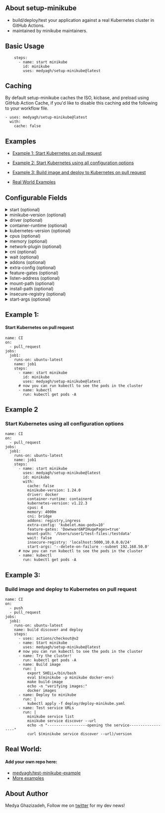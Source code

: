 
## About setup-minikube
- build/deploy/test your application against a real Kubernetes cluster in GitHub Actions.
- maintained by minikube maintainers.

## Basic Usage
```
    steps:
      - name: start minikube
        id: minikube
        uses: medyagh/setup-minikube@latest

```

## Caching

By default setup-minikube caches the ISO, kicbase, and preload using GitHub Action Cache, if you'd like to disable this caching add the following to your workflow file.
```
- uses: medyagh/setup-minikube@latest
  with:
    cache: false
```

## Examples
- [Example 1: Start Kubernetes on pull request](https://github.com/medyagh/setup-minikube#example-1)

- [Example 2: Start Kubernetes using all configuration options](https://github.com/medyagh/setup-minikube#example-2)

- [Example 3: Build image and deploy to Kubernetes on pull request](https://github.com/medyagh/setup-minikube#example-3)
- [Real World Examples](https://github.com/medyagh/setup-minikube#Real-World)



## Configurable Fields

<details>
  <summary>start (optional)</summary>
  <pre>
    - default: true
    - options:
      - true
      - false
  </pre>
</details>

<details>
  <summary>minikube-version (optional)</summary>
  <pre>
    - default: latest
    - options:
      - version in format of 'X.X.X'
      - 'latest' for the latest stable release
      - 'HEAD' for the latest development build
    - example: 1.24.0
  </pre>
</details>

<details>
  <summary>driver (optional)</summary>
  <pre>
    - default: '' (minikube will auto-select)
    - options:
      - docker
      - none (baremetal)
      - virtualbox (available on macOS free agents)
      - also possible if installed on self-hosted agent: podman, parallels, vmwarefusion, hyperkit, vmware, ssh
  </pre>
</details>

<details>
  <summary>container-runtime (optional)</summary>
  <pre>
    - default: docker
    - options:
      - docker
      - containerd
      - cri-o
  </pre>
</details>

<details>
  <summary>kubernetes-version (optional)</summary>
  <pre>
    - default: stable
    - options:
      - 'stable' for the latest stable Kubernetes version
      - 'latest' for the Newest Kubernetes version
      - 'vX.X.X'
    - example: v1.23.1
  </pre>
</details>

<details>
  <summary>cpus (optional)</summary>
  <pre>
    - default: '' (minikube will auto-set)
    - options:
      - '<number>'
      - 'max' to use the maximum available CPUs
    - example: 4
  </pre>
</details>

<details>
  <summary>memory (optional)</summary>
  <pre>
    - default: '' (minikube will auto-set)
    - options:
      - '<number><unit>' where unit = b, k, m or g
      - 'max' to use the maximum available memory
    - example: 4000m
  </pre>
</details>

<details>
  <summary>network-plugin (optional)</summary>
  <pre>
    - default: auto
    - options:
      - cni
  </pre>
</details>

<details>
  <summary>cni (optional)</summary>
  <pre>
    - default: '' (auto)
    - options:
      - bridge
      - calico
      - cilium
      - flannel
      - kindnet
      - (path to a CNI manifest)
  </pre>
</details>

<details>
  <summary>wait (optional)</summary>
  <pre>
    - default: all
    - options:
      - comma separated list of Kubernetes components (e.g. apiserver,system_pods,default_sa,apps_running,node_ready,kubelet)
      - all
      - none
      - true
      - false
  </pre>
</details>

<details>
  <summary>addons (optional)</summary>
  <pre>
    - default: ''
    - options:
      - ambassador
      - auto-pause
      - csi-hostpath-driver
      - dashboard
      - default-storageclass
      - efk
      - freshpod
      - gcp-auth
      - gvisor
      - headlamp
      - helm-tiller
      - inaccel
      - ingress
      - ingress-dns
      - istio
      - istio-provisioner
      - kong
      - kubevirt
      - logviewer
      - metallb
      - metrics-server
      - nvidia-driver-installer
      - nvidia-gpu-device-plugin
      - olm
      - pod-security-policy
      - portainer
      - registry
      - registry-aliases
      - registry-creds
      - storage-provisioner
      - storage-provisioner-gluster
      - volumesnapshots
      - (minikube addons list)
    - example: ingress,registry
  </pre>
</details>

<details>
  <summary>extra-config (optional)</summary>
  <pre>
    - default: ''
    - value: Any extra config fields (see [docs](https://minikube.sigs.k8s.io/docs/handbook/config/#kubernetes-configuration))
  </pre>
</details>

<details>
  <summary>feature-gates (optional)</summary>
  <pre>
    - default: ''
    - value: Enable feature gates in API service (see [docs](https://minikube.sigs.k8s.io/docs/handbook/config/#enabling-feature-gates))
  </pre>
</details>

<details>
  <summary>listen-address (optional)</summary>
  <pre>
    - default: ''
    - value: IP Address to use to expose ports (docker and podman driver only)
  </pre>
</details>

<details>
  <summary>mount-path (optional)</summary>
  <pre>
    - default: ''
    - value: Mount the source directory from your host into the target directory inside the cluster (format: <source directory>:<target directory>)
  </pre>
</details>

<details>
  <summary>install-path (optional)</summary>
  <pre>
    - default: ''
    - value: Path where the executables (minikube) will get installed. Useful when having multiple self-hosted runners on one machine.
  </pre>
</details>

<details>
  <summary>insecure-registry (optional)</summary>
  <pre>
    - default: ''
    - value: Any container registry address which is insecure
    - example: localhost:5000,10.0.0.0/24
  </pre>
</details>

<details>
  <summary>start-args (optional)</summary>
  <pre>
    - default: ''
    - value: Any flags you would regularly pass into minikube via CLI
    - example: --delete-on-failure --subnet 192.168.50.0
  </pre>
</details>

## Example 1: 
#### Start Kubernetes on pull request

```
name: CI
on:
  - pull_request
jobs:
  job1:
    runs-on: ubuntu-latest
    name: job1
    steps:
      - name: start minikube
        id: minikube
        uses: medyagh/setup-minikube@latest
      # now you can run kubectl to see the pods in the cluster
      - name: kubectl
        run: kubectl get pods -A
```

## Example 2
### Start Kubernetes using all configuration options

```
name: CI
on:
  - pull_request
jobs:
  job1:
    runs-on: ubuntu-latest
    name: job1
    steps:
      - name: start minikube
        uses: medyagh/setup-minikube@latest
        id: minikube
        with:
          cache: false
          minikube-version: 1.24.0
          driver: docker
          container-runtime: containerd
          kubernetes-version: v1.22.3
          cpus: 4
          memory: 4000m
          cni: bridge
          addons: registry,ingress
          extra-config: 'kubelet.max-pods=10'
          feature-gates: 'DownwardAPIHugePages=true'
          mount-path: '/Users/user1/test-files:/testdata'
          wait: false
          insecure-registry: 'localhost:5000,10.0.0.0/24'
          start-args: '--delete-on-failure --subnet 192.168.50.0'
      # now you can run kubectl to see the pods in the cluster
      - name: kubectl
        run: kubectl get pods -A
```

## Example 3:
### Build image and deploy to Kubernetes on pull request
```
name: CI
on:
  - push
  - pull_request
jobs:
  job1:
    runs-on: ubuntu-latest
    name: build discover and deploy
    steps:
      - uses: actions/checkout@v2
      - name: Start minikube
        uses: medyagh/setup-minikube@latest
      # now you can run kubectl to see the pods in the cluster
      - name: Try the cluster!
        run: kubectl get pods -A
      - name: Build image
        run: |
          export SHELL=/bin/bash
          eval $(minikube -p minikube docker-env)
          make build-image
          echo -n "verifying images:"
          docker images
      - name: Deploy to minikube
        run: |
          kubectl apply -f deploy/deploy-minikube.yaml
      - name: Test service URLs
        run: |
          minikube service list
          minikube service discover --url
          echo -n "------------------opening the service------------------"
          curl $(minikube service discover --url)/version
```
## Real World: 
#### Add your own repo here:
- [medyagh/test-minikube-example](https://github.com/medyagh/test-minikube-example)
- [More examples](https://github.com/medyagh/setup-minikube/tree/master/examples)

## About Author

Medya Ghazizadeh, Follow me on [twitter](https://twitter.com/medya_dev) for my dev news!
